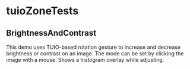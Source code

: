 tuioZoneTests
=============

BrightnessAndContrast
---------------------
This demo uses TUIO-based rotation gesture to increase 
and decrease brightness or contrast on an image. 
The mode can be set by clicking the image with a mouse.
Shows a histogram overlay while adjusting.


